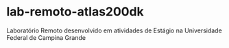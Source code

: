# lab-remoto-atlas200dk
Laboratório Remoto desenvolvido em atividades de Estágio na Universidade Federal de Campina Grande
